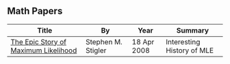 ## Math Papers

Title | By | Year | Summary
------|----|------|---
[The Epic Story of Maximum Likelihood](https://arxiv.org/pdf/0804.2996.pdf) | Stephen M. Stigler | 18 Apr 2008 | Interesting History of MLE
